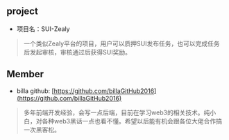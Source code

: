 ## project
- 项目名：SUI-Zealy
> 一个类似Zealy平台的项目，用户可以质押SUI发布任务，也可以完成任务后发起审核，审核通过后获得SUI奖励。


## Member
- billa  github: [https://github.com/billaGitHub2016](https://github.com/billaGitHub2016)
> 多年前端开发经验，会写一点后端，目前在学习web3的相关技术。纯小白，对各种web3黑话一点也看不懂。希望以后能有机会跟各位大佬合作搞一次黑客松。



